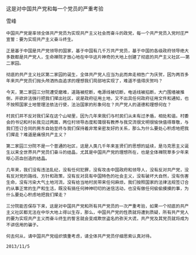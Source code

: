 这是对中国共产党和每一个党员的严重考验

雪峰


    中国共产党是率领全体共产党员为实现共产主义社会而奋斗的政党，每一个共产党员入党时庄严宣誓：要为实现共产主义奋斗终生。

    正是基于中国是共产党领导的国家，基于中国有几千万共产党员，基于中国的各级政府领导绝大多数都是共产党人，生命禅院才放心地在中华这片神奇的大地上创建了彻底的共产主义社区——第二家园。

    彻底的共产主义社区第二家园的诞生，全体共产党人应当为此而奔走相告广为庆贺，因为两百多年来共产党员们抛头颅洒热血追求的理想我们局部地实现了，难道不值得庆贺吗？

    今天，第二家园三分院遭受磨难，道路被挖断，电源线被切断，电话线被掐断，大门围墙被推倒，并欲非法强行把我们撵出社区，说是政府征用土地，又不出具任何政府征用文件和通知，也不按照国家土地管理法依法行使，法治国家的形象何在？共产党人的道德和理想何在？

    村民们并不反对我们呆在这个山坳里，因为几年来我们与村民们从未有过矛盾，相处和谐。村委会的书记和村长我见过两面，两位村领导态度和蔼很有教养与我交流很文明很愉快值得尊敬，与我们签订合同的房东自始至终与我们保持着非常亲密友好的关系，那么为什么要处心积虑地把我们撵走？难道是痛恨共产主义？

    第二家园三分院不是一个普通的社区，这是人类几千年来圣贤们的思想的延续，是马克思主义诞生以来全世界共产党员们奋斗的结晶，尤其是中国共产党的理想所在，也是全体禅院草多少年来呕心沥血创造的结晶。

    几年来，我们没有违法乱纪，没有任何犯罪，没有攻击中国政府和领导人，没有反对共产党，没有反对党的路线、方针和政策，没有反对具有中国特色的社会主义，没有破坏大自然，没有伤害生命，没有污染大气土地河流，没有给当地村民带来任何麻烦，我们按照国家的法律法规签订合约从事正常的生产和生活，既没有搞任何神神叨叨的迷信活动，也没有做任何偷偷摸摸的事，为什么要处心积虑地把我们撵走？

    三分院能否保存下来，这是对中国共产党和所有共产党员的一次严重考验，如果一个彻底的共产主义社区都无法在中华大地上得以生存，那么，中国共产党的性质就将遭到质疑，所有共产党人的要为实现共产主义而奋斗终生的誓言就会变成欺世盗名的弥天大谎，共产党及其党员就将成为不讲信用的骗子。

    何去何从，请中国共产党组织慎重考虑，请全体共产党员仔细思索认真对待。

    2013/11/5



